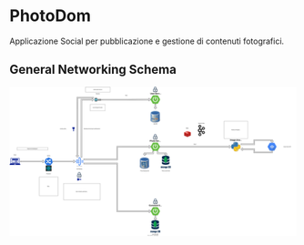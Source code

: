 # PhotoDom
Applicazione Social per pubblicazione e gestione di contenuti fotografici.




## General Networking Schema


![Diagramma UML](PhotoDom-UML.svg)

